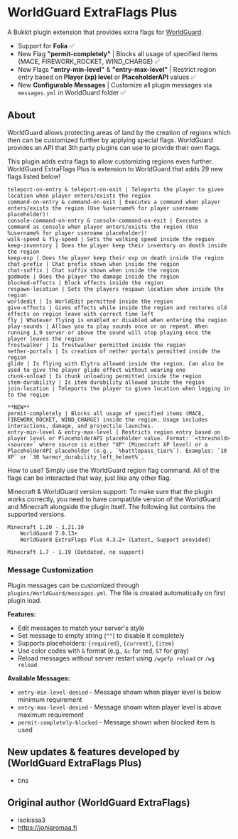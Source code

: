﻿# WorldGuard ExtraFlags Plus

A Bukkit plugin extension that provides extra flags for [WorldGuard](https://github.com/EngineHub/WorldGuard).
- Support for **Folia** ✅
- New Flag **"permit-completely"** | Blocks all usage of specified items (MACE, FIREWORK_ROCKET, WIND_CHARGE) ✅
- New Flags **"entry-min-level"** & **"entry-max-level"** | Restrict region entry based on **Player (xp) level** or **PlaceholderAPI** values ✅
- New **Configurable Messages** | Customize all plugin messages via `messages.yml` in WorldGuard folder ✅

## About
WorldGuard allows protecting areas of land by the creation of regions which then can be customized further by applying special flags. WorldGuard provides an API that 3th party plugins can use to provide their own flags.

This plugin adds extra flags to allow customizing regions even further.
WorldGuard ExtraFlags Plus is extension to WorldGuard that adds 29 new flags listed below!

    teleport-on-entry & teleport-on-exit | Teleports the player to given location when player enters/exists the region
    command-on-entry & command-on-exit | Executes a command when player enters/exists the region (Use %username% for player username placeholder)!
    console-command-on-entry & console-command-on-exit | Executes a command as console when player enters/exists the region (Use %username% for player username placeholder)!
    walk-speed & fly-speed | Sets the walking speed inside the region
    keep-inventory | Does the player keep their inventory on death inside the region
    keep-exp | Does the player keep their exp on death inside the region
    chat-prefix | Chat prefix shown when inside the region
    chat-suffix | Chat suffix shown when inside the region
    godmode | Does the player the damage inside the region
    blocked-effects | Block effects inside the region
    respawn-location | Sets the players respawn location when inside the region
    worldedit | Is WorldEdit permitted inside the region
    give-effects | Gives effects while inside the region and restores old effects on region leave with correct time left
    fly | Whatever flying is enabled or disabled when entering the region
    play-sounds | Allows you to play sounds once or on repeat. When running 1.9 server or above the sound will stop playing once the player leaves the region
    frostwalker | Is frostwalker permitted inside the region
    nether-portals | Is creation of nether portals permitted inside the region
    glide | Is flying with Elytra allowed inside the region. Can also be used to give the player glide effect without wearing one
    chunk-unload | Is chunk unloading permitted inside the region
    item-durability | Is item durability allowed inside the region
    join-location | Teleports the player to given location when logging in to the region

    **NEW**
    permit-completely | Blocks all usage of specified items (MACE, FIREWORK_ROCKET, WIND_CHARGE) inside the region. Usage includes interactions, damage, and projectile launches.
    entry-min-level & entry-max-level | Restricts region entry based on player level or PlaceholderAPI placeholder value. Format: `<threshold> <source>` where source is either "XP" (Minecraft XP level) or a PlaceholderAPI placeholder (e.g., `%battlepass_tier%`). Examples: `10 XP` or `30 %armor_durability_left_helmet%`.

How to use?
Simply use the WorldGuard region flag command. All of the flags can be interacted that way, just like any other flag.

Minecraft & WorldGuard version support:
To make sure that the plugin works correctly, you need to have compatible version of the WorldGuard and Minecraft alongside the plugin itself. The following list contains the supported versions.

    Minecraft 1.20 - 1.21.10
        WorldGuard 7.0.13+
        WorldGuard ExtraFlags Plus 4.3.2+ (Latest, Support provided)

    Minecraft 1.7 - 1.19 (Outdated, no support)

### Message Customization
Plugin messages can be customized through `plugins/WorldGuard/messages.yml`. The file is created automatically on first plugin load.

**Features:**
- Edit messages to match your server's style
- Set message to empty string (`""`) to disable it completely
- Supports placeholders: `{required}`, `{current}`, `{item}`
- Use color codes with `&` format (e.g., `&c` for red, `&7` for gray)
- Reload messages without server restart using `/wgefp reload` or `/wg reload`

**Available Messages:**
- `entry-min-level-denied` - Message shown when player level is below minimum requirement
- `entry-max-level-denied` - Message shown when player level is above maximum requirement
- `permit-completely-blocked` - Message shown when blocked item is used

## New updates & features developed by (WorldGuard ExtraFlags Plus)
- tins

## Original author (WorldGuard ExtraFlags)
- isokissa3
- https://joniaromaa.fi

